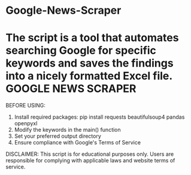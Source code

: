 # Google-News-Scraper
 The script is a tool that automates searching Google for specific keywords and saves the findings into a nicely formatted Excel file.
GOOGLE NEWS SCRAPER
===================

BEFORE USING:
1. Install required packages: pip install requests beautifulsoup4 pandas openpyxl
2. Modify the keywords in the main() function
3. Set your preferred output directory
4. Ensure compliance with Google's Terms of Service

DISCLAIMER:
This script is for educational purposes only. Users are responsible for
complying with applicable laws and website terms of service.
